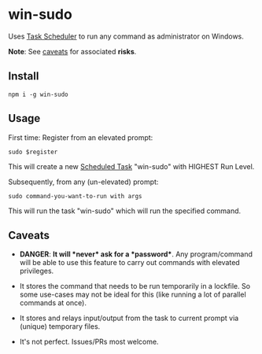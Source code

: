 # win-sudo

Uses [Task Scheduler] to run any command as administrator on Windows.

**Note**: See [caveats](#caveats) for associated **risks**.

## Install

```
npm i -g win-sudo
```

## Usage

First time: Register from an elevated prompt:

```
sudo $register
```

This will create a new [Scheduled Task][Task Scheduler] "win-sudo" with HIGHEST Run Level.

Subsequently, from any (un-elevated) prompt:

```
sudo command-you-want-to-run with args
```

This will run the task "win-sudo" which will run the specified command.

## Caveats

* **DANGER**: **It will \*never\* ask for a \*password\***. Any program/command will be able to use this feature to carry out commands with elevated privileges.

* It stores the command that needs to be run temporarily in a lockfile. So some use-cases may not be ideal for this (like running a lot of parallel commands at once).

* It stores and relays input/output from the task to current prompt via (unique) temporary files.

* It's not perfect. Issues/PRs most welcome.

[Task Scheduler]: https://en.wikipedia.org/wiki/Windows_Task_Scheduler
